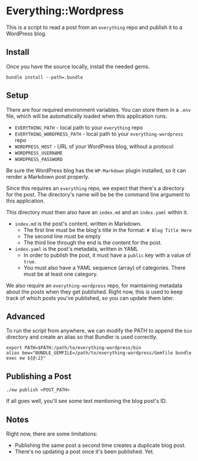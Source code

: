 # Everything::Wordpress

This is a script to read a post from an `everything` repo and publish it to a
WordPress blog.

## Install

Once you have the source locally, install the needed gems.

`bundle install --path=.bundle`

## Setup

There are four required environment variables. You can store them in a `.env`
file, which will be automatically loaded when this application runs.

- `EVERYTHING_PATH` - local path to your `everything` repo
- `EVERYTHING_WORDPRESS_PATH` - local path to your `everything-wordpress` repo
- `WORDPRESS_HOST` - URL of your WordPress blog, without a protocol
- `WORDPRESS_USERNAME`
- `WORDPRESS_PASSWORD`

Be sure the WordPress blog has the `WP-Markdown` plugin installed, so it can
render a Markdown post properly.

Since this requires an `everything` repo, we expect that there's a directory
for the post. The directory's name will be be the command line argument to
this application.

This directory must then also have an `index.md` and an `index.yaml` within it.

- `index.md` is the post's content, written in Markdown.
  - The first line must be the blog's title in the format: `# Blog Title Here`
  - The second line must be empty
  - The third line through the end is the content for the post.
- `index.yaml` is the post's metadata, written in YAML
  - In order to publish the post, it must have a `public` key with a value of `true`.
  - You must also have a YAML sequence (array) of categories. There must be at
    least one category.

We also require an `everything-wordpress` repo, for maintaining metadata about
the posts when they get published. Right now, this is used to keep track of
which posts you've published, so you can update them later.

## Advanced

To run the script from anywhere, we can modify the PATH to append the `bin`
directory and create an alias so that Bundler is used correctly.

```
export PATH=$PATH:/path/to/everything-wordpress/bin
alias bew="BUNDLE_GEMFILE=/path/to/everything-wordpress/Gemfile bundle exec ew ${@:2}"
```

## Publishing a Post

```
./ew publish <POST_PATH>
```

If all goes well, you'll see some text mentioning the blog post's ID.

## Notes

Right now, there are some limitations:

- Publishing the same post a second time creates a duplicate blog post.
- There's no updating a post once it's been published. Yet.

